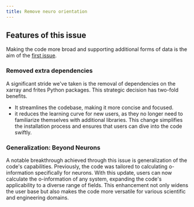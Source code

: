 ```yaml
---
title: Remove neuro orientation
---
```

<!--# Remove neuro orientation-->
<!--![Test](/emerald/img/img-test.png "Test")  2015-03-19-typography.md -->
## Features of this issue
Making the code more broad and supporting additional forms of data is the aim of the [first issue](https://github.com/brainets/hoi/pull/4).

### Removed extra dependencies
A significant stride we've taken is the removal of dependencies on the xarray and frites Python packages. This strategic decision has two-fold benefits.   
- It streamlines the codebase, making it more concise and focused.
- it reduces the learning curve for new users, as they no longer need to familiarize themselves with additional libraries. This change simplifies the installation process and ensures that users can dive into the code swiftly.
  
### Generalization: Beyond Neurons  
A notable breakthrough achieved through this issue is generalization of the code's capabilities. Previously, the code was tailored to calculating o-information specifically for neurons. With this update, users can now calculate the o-information of any system, expanding the code's applicability to a diverse range of fields. This enhancement not only widens the user base but also makes the code more versatile for various scientific and engineering domains.
